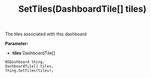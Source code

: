 ﻿---
uid: crmscript_ref_NSDashboard_SetTiles
title: SetTiles(DashboardTile[] tiles)
intellisense: NSDashboard.SetTiles
keywords: NSDashboard, GetTiles
so.topic: reference
---

The tiles associated with this dashboard

**Parameter:** 
 - **tiles** DashboardTile[]

```crmscript
NSDashboard thing;
DashboardTile[] tiles;
thing.SetTiles(tiles);
```

